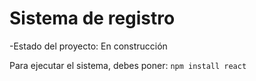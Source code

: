 <h1>Sistema de registro</h1>

-Estado del proyecto: En construcción

Para ejecutar el sistema, debes poner:
```npm install react```

